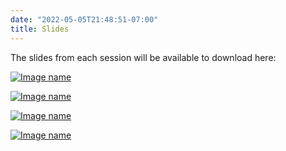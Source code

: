 ```yaml
---
date: "2022-05-05T21:48:51-07:00"
title: Slides
---
```


The slides from each session will be available to download here:

[![Image name](/./slides/js_mon_9.png)](/./slides/js_mon_9_web.pdf)

[![Image name](/./slides/davids.png)](/./slides/Davids_mon_2pm.pdf)

[![Image name](/./slides/lc_tues.png)](/./slides/lc_tues.pdf)

[![Image name](/./slides/bs_tues.png)](/./slides/bs_tues_am.pdf)